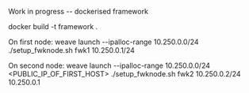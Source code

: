 Work in progress -- dockerised framework

docker build -t framework .

On first node:
weave launch --ipalloc-range 10.250.0.0/24
./setup_fwknode.sh fwk1 10.250.0.1/24

On second node:
weave launch --ipalloc-range 10.250.0.0/24 <PUBLIC_IP_OF_FIRST_HOST>
./setup_fwknode.sh fwk2 10.250.0.2/24 10.250.0.1
